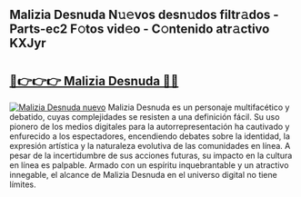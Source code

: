 ## Malizia Desnuda N𝚞𝚎vos desn𝚞dos filtr𝚊dos - Parts-ec2 F𝚘tos vid𝚎o - C𝚘ntenido atr𝚊ctivo KXJyr

# <h2><a href="http://mb4m8y8.tromn.icu/?c=Malizia+Desnuda">🔗👉👉👉 Malizia Desnuda 🔗🔗</a></h2>

[![Malizia Desnuda nuevo](https://i.imgur.com/pEAQMta.gif)](http://mb4m8y8.tromn.icu/?c=Malizia+Desnuda)
Malizia Desnuda es un personaje multifacético y debatido, cuyas complejidades se resisten a una definición fácil.  Su uso pionero de los medios digitales para la autorrepresentación ha cautivado y enfurecido a los espectadores, encendiendo debates sobre la identidad, la expresión artística y la naturaleza evolutiva de las comunidades en línea. A pesar de la incertidumbre de sus acciones futuras, su impacto en la cultura en línea es palpable. Armado con un espíritu inquebrantable y un atractivo innegable, el alcance de Malizia Desnuda en el universo digital no tiene límites.
